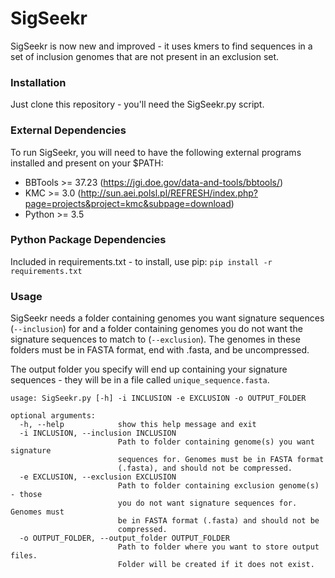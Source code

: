 # SigSeekr

SigSeekr is now new and improved - it uses kmers to find sequences in a set of inclusion genomes that are not present in an exclusion set.

### Installation

Just clone this repository - you'll need the SigSeekr.py script.

### External Dependencies

To run SigSeekr, you will need to have the following external programs installed and present on your $PATH:
- BBTools >= 37.23 (https://jgi.doe.gov/data-and-tools/bbtools/)
- KMC >= 3.0 (http://sun.aei.polsl.pl/REFRESH/index.php?page=projects&project=kmc&subpage=download)
- Python >= 3.5
 
### Python Package Dependencies

Included in requirements.txt - to install, use pip: `pip install -r requirements.txt`

### Usage

SigSeekr needs a folder containing genomes you want signature sequences (`--inclusion`) for and a folder containing genomes you do not want the signature sequences
to match to (`--exclusion`). The genomes in these folders must be in FASTA format, end with .fasta, and be uncompressed.

The output folder you specify will end up containing your signature sequences - they will be in a file called `unique_sequence.fasta`.

```
usage: SigSeekr.py [-h] -i INCLUSION -e EXCLUSION -o OUTPUT_FOLDER

optional arguments:
  -h, --help            show this help message and exit
  -i INCLUSION, --inclusion INCLUSION
                        Path to folder containing genome(s) you want signature
                        sequences for. Genomes must be in FASTA format
                        (.fasta), and should not be compressed.
  -e EXCLUSION, --exclusion EXCLUSION
                        Path to folder containing exclusion genome(s) - those
                        you do not want signature sequences for. Genomes must
                        be in FASTA format (.fasta) and should not be
                        compressed.
  -o OUTPUT_FOLDER, --output_folder OUTPUT_FOLDER
                        Path to folder where you want to store output files.
                        Folder will be created if it does not exist.
```

